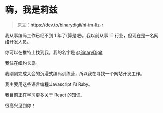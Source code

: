 # 嗨，我是莉兹

> 原文：<https://dev.to/binarydigit/hi-im-liz-r>

我从事编码工作已经不到 1 年了(算是吧)。我以前从事 IT 行业，但现在是一名网络开发人员。

你可以在推特上找到我，我的名字是 [@BinaryDigit](https://twitter.com/BinaryDigit)

我住在纽约长岛。

我刚刚完成大会的沉浸式编码训练营，所以我在寻找一个网站开发工作。

我主要用这些语言编程:Javascript 和 Ruby。

我目前正在学习更多关于 React 的知识。

很高兴见到你！